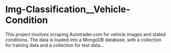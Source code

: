 # Img-Classification__Vehicle-Condition
This project involves scraping Autotrader.com for vehicle images and stated conditions. The data is loaded into a MongoDB database, with a collection for training data and a collection for test data...
